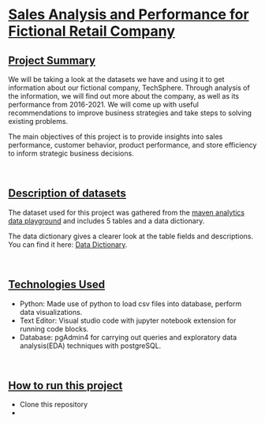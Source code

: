 # <ins>**Sales Analysis and Performance for Fictional Retail Company**</ins>


## **<ins>Project Summary</ins>**
We will be taking a look at the datasets we have and using it to get information about our fictional company, TechSphere. Through analysis of the information, we will find out more about the company, as well as its performance from 2016-2021. We will come up with useful recommendations to improve business strategies and take steps to solving existing problems.

The main objectives of this project is to provide insights into sales performance, customer behavior, product performance, and store efficiency to inform strategic business decisions.

<br/>

## **<ins>Description of datasets</ins>**
The dataset used for this project was gathered from the [maven analytics data playground](https://mavenanalytics.io/data-playground?dataStructure=Multiple%20tables&order=date_added,desc&page=2&pageSize=5) and includes 5 tables and a data dictionary.

The data dictionary gives a clearer look at the table fields and descriptions.
You can find it here: [Data Dictionary](datasets/Data_Dictionary.csv).

<br/>

## **<ins>Technologies Used</ins>**
+ Python: Made use of python to load csv files into database, perform data visualizations.
+ Text Editor: Visual studio code with jupyter notebook extension for running code blocks.
+ Database: pgAdmin4 for carrying out queries and exploratory data analysis(EDA) techniques with postgreSQL.

<br/>

## **<ins>How to run this project<ins/>**
+ Clone this repository
+ 











